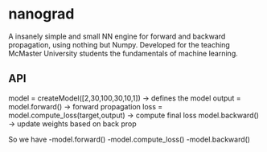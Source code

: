 # nanograd
A insanely simple and small NN engine for forward and backward propagation, using nothing but Numpy. Developed for the teaching McMaster University students the fundamentals of machine learning.

## API 
model = createModel([2,30,100,30,10,1]) -> defines the model
output = model.forward() -> forward propagation 
loss = model.compute_loss(target,output) -> compute final loss 
model.backward() -> update weights based on back prop

So we have
-model.forward()
-model.compute_loss()
-model.backward() 
